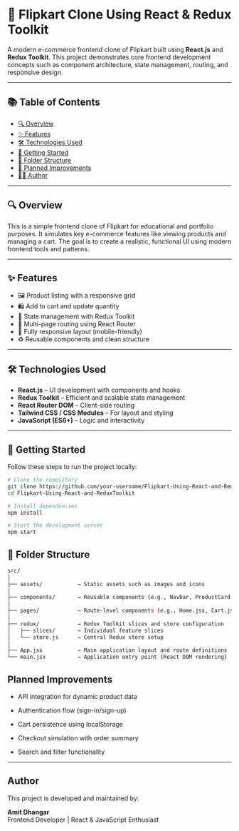 # 🛒 Flipkart Clone Using React & Redux Toolkit

A modern e-commerce frontend clone of Flipkart built using **React.js** and **Redux Toolkit**. This project demonstrates core frontend development concepts such as component architecture, state management, routing, and responsive design.

---

## 📚 Table of Contents

- [🔍 Overview](#-overview)  
- [✨ Features](#-features)  
- [🛠 Technologies Used](#-technologies-used)  
- [🚀 Getting Started](#-getting-started)  
- [📁 Folder Structure](#-folder-structure)  
- [🔧 Planned Improvements](#-planned-improvements)  
- [👨‍💻 Author](#-author)

---

## 🔍 Overview

This is a simple frontend clone of Flipkart for educational and portfolio purposes. It simulates key e-commerce features like viewing products and managing a cart. The goal is to create a realistic, functional UI using modern frontend tools and patterns.

---

## ✨ Features

- 🖼 Product listing with a responsive grid
- 🛍 Add to cart and update quantity
- 🧠 State management with Redux Toolkit
- 📄 Multi-page routing using React Router
- 📱 Fully responsive layout (mobile-friendly)
- ♻️ Reusable components and clean structure

---

## 🛠 Technologies Used

- **React.js** – UI development with components and hooks  
- **Redux Toolkit** – Efficient and scalable state management  
- **React Router DOM** – Client-side routing  
- **Tailwind CSS / CSS Modules** – For layout and styling  
- **JavaScript (ES6+)** – Logic and interactivity  

---

## 🚀 Getting Started

Follow these steps to run the project locally:

```bash
# Clone the repository
git clone https://github.com/your-username/Flipkart-Using-React-and-ReduxToolkit.git
cd Flipkart-Using-React-and-ReduxToolkit

# Install dependencies
npm install

# Start the development server
npm start
```

## 🚀 Folder Structure
```bash
src/
│
├── assets/           → Static assets such as images and icons
│
├── components/       → Reusable components (e.g., Navbar, ProductCard, Button)
│
├── pages/            → Route-level components (e.g., Home.jsx, Cart.jsx)
│
├── redux/            → Redux Toolkit slices and store configuration
│   ├── slices/       → Individual feature slices
│   └── store.js      → Central Redux store setup
│
├── App.jsx           → Main application layout and route definitions
└── main.jsx          → Application entry point (React DOM rendering)
````
Planned Improvements
--------------------

-   API integration for dynamic product data

-   Authentication flow (sign-in/sign-up)

-   Cart persistence using localStorage

-   Checkout simulation with order summary

-   Search and filter functionality

* * * * *

Author
------

This project is developed and maintained by:

**Amit Dhangar**\
Frontend Developer | React & JavaScript Enthusiast
